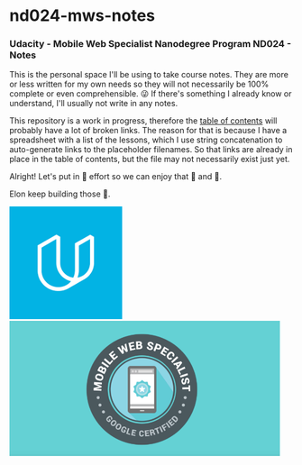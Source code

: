 # nd024-mws-notes

### Udacity - Mobile Web Specialist Nanodegree Program ND024 - Notes
This is the personal space I'll be using to take course notes. They are more or less written for my own needs so they will not necessarily be 100% complete or even comprehensible. :stuck_out_tongue_winking_eye: If there's something I already know or understand, I'll usually not write in any notes. 

This repository is a work in progress, therefore the [table of contents](ND024_TableOfContents.md) will probably have a lot of broken links. The reason for that is because I have a spreadsheet with a list of the lessons, which I use string concatenation to auto-generate links to the placeholder filenames. So that links are already in place in the table of contents, but the file may not necessarily exist just yet.

Alright! Let's put in :100: effort so we can enjoy that :beer: and  :sushi:.

Elon keep building those :rocket:.

<img src="/images/udacity_logo.png" alt="Udacity Logo" width="200px">
<img src="/images/google_mobile_web_specialist-e1504656218847.png" alt="Google Certificate for Mobile Web Specialist" width="480px">
